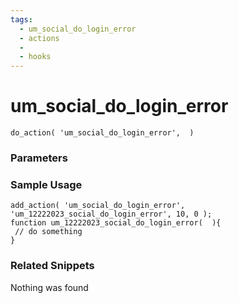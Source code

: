 ```yaml
---
tags: 
  - um_social_do_login_error
  - actions
  - 
  - hooks
---
```

# um\_social\_do\_login\_error

``` php:no-line-numbers
do_action( 'um_social_do_login_error',  )
```
<div class='hook-sep'></div>

### Parameters

<div class='hook-sep'></div>



### Sample Usage

``` php:no-line-numbers
add_action( 'um_social_do_login_error', 'um_12222023_social_do_login_error', 10, 0 );
function um_12222023_social_do_login_error(  ){
 // do something
}
```
<div class='hook-sep'></div>



### Related Snippets

Nothing was found


